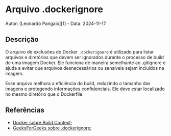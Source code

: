# Arquivo .dockerignore

Autor: [Leonardo Pangaio][1] - Data: 2024-11-17

## Descrição

O arquivo de exclusões do Docker `.dockerignore` é utilizado para listar arquivos e diretórios que devem ser ignorados durante o processo de build de uma imagem Docker. Ele funciona de maneira semelhante ao .gitignore e ajuda a evitar que arquivos desnecessários ou sensíveis sejam incluídos na imagem.

Esse arquivo melhora a eficiência do build, reduzindo o tamanho das imagens e protegendo informações confidenciais. Ele deve estar localizado no mesmo diretório que o Dockerfile.

## Referências

- [Docker sobre Build Context](https://docs.docker.com/build/concepts/context/);
- [GeeksForGeeks sobre .dockerignore](https://www.geeksforgeeks.org/how-to-use-a-dockerignore-file/);
